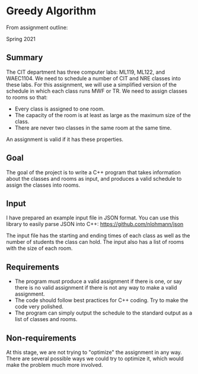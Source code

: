 # Greedy Algorithm

From assignment outline:

Spring 2021

## Summary

The CIT department has three computer labs: ML119, ML122, and WAEC1104. 
We need to schedule a number of CIT and NRE classes into these labs. For 
this assignment, we will use a simplified version of the schedule in 
which each class runs MWF or TR. We need to assign classes to rooms so 
that:

* Every class is assigned to one room.
* The capacity of the room is at least as large as the maximum size of 
  the class.
* There are never two classes in the same room at the same time.

An assignment is valid if it has these properties. 

## Goal 

The goal of the project is to write a C++ program that takes information
about the classes and rooms as input, and produces a valid schedule to 
assign the classes into rooms. 

## Input

I have prepared an example input file in JSON format. You can use this
library to easily parse JSON into C++: https://github.com/nlohmann/json

The input file has the starting and ending times of each class as well
as the number of students the class can hold. The input also has a
list of rooms with the size of each room.

## Requirements

* The program must produce a valid assignment if there is one, or
  say there is no valid assignment if there is not any way to make
  a valid assignment.
* The code should follow best practices for C++ coding. Try to make
  the code very polished. 
* The program can simply output the schedule to the standard output as
  a list of classes and rooms. 

## Non-requirements

At this stage, we are not trying to "optimize" the assignment in any way.
There are several possible ways we could try to optimize it, which would
make the problem much more involved. 